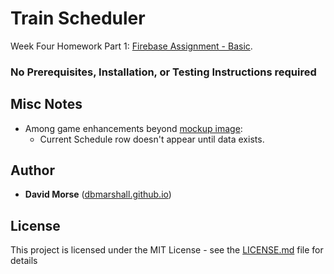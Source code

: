 # Train Scheduler

Week Four Homework Part 1: [Firebase Assignment - Basic](http://ucb.bootcampcontent.com/UCB-Coding-Bootcamp/09-11-2017-UCB-Class-Repository-FSF-FT/blob/master/04-week/homework/part-1/Instructions/Homework_Train_Activity_Basic.md).

### No Prerequisites, Installation, or Testing Instructions required

## Misc Notes

* Among game enhancements beyond [mockup image](hhttp://ucb.bootcampcontent.com/UCB-Coding-Bootcamp/09-11-2017-UCB-Class-Repository-FSF-FT/blob/master/04-week/homework/part-1/Instructions/Train_Time_Image.png):
  * Current Schedule row doesn't appear until data exists.

## Author

* **David Morse** ([dbmarshall.github.io](https://dbmarshall.github.io))

## License

This project is licensed under the MIT License - see the [LICENSE.md](LICENSE.md) file for details

